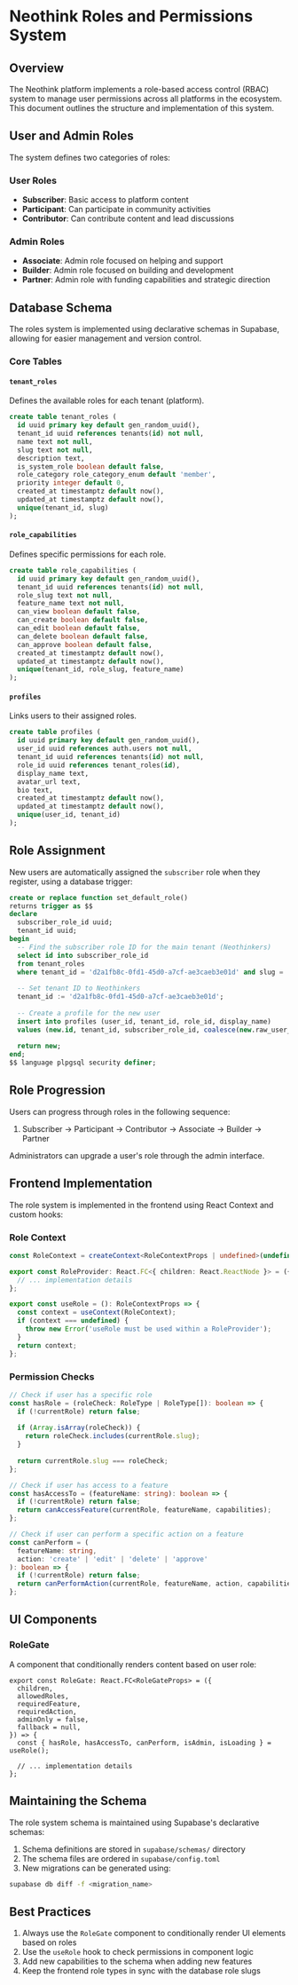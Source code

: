 # Neothink Roles and Permissions System

## Overview

The Neothink platform implements a role-based access control (RBAC) system to manage user permissions across all platforms in the ecosystem. This document outlines the structure and implementation of this system.

## User and Admin Roles

The system defines two categories of roles:

### User Roles
- **Subscriber**: Basic access to platform content
- **Participant**: Can participate in community activities
- **Contributor**: Can contribute content and lead discussions

### Admin Roles
- **Associate**: Admin role focused on helping and support
- **Builder**: Admin role focused on building and development
- **Partner**: Admin role with funding capabilities and strategic direction

## Database Schema

The roles system is implemented using declarative schemas in Supabase, allowing for easier management and version control.

### Core Tables

#### `tenant_roles`
Defines the available roles for each tenant (platform).

```sql
create table tenant_roles (
  id uuid primary key default gen_random_uuid(),
  tenant_id uuid references tenants(id) not null,
  name text not null,
  slug text not null,
  description text,
  is_system_role boolean default false,
  role_category role_category_enum default 'member',
  priority integer default 0,
  created_at timestamptz default now(),
  updated_at timestamptz default now(),
  unique(tenant_id, slug)
);
```

#### `role_capabilities`
Defines specific permissions for each role.

```sql
create table role_capabilities (
  id uuid primary key default gen_random_uuid(),
  tenant_id uuid references tenants(id) not null,
  role_slug text not null,
  feature_name text not null,
  can_view boolean default false,
  can_create boolean default false,
  can_edit boolean default false,
  can_delete boolean default false,
  can_approve boolean default false,
  created_at timestamptz default now(),
  updated_at timestamptz default now(),
  unique(tenant_id, role_slug, feature_name)
);
```

#### `profiles`
Links users to their assigned roles.

```sql
create table profiles (
  id uuid primary key default gen_random_uuid(),
  user_id uuid references auth.users not null,
  tenant_id uuid references tenants(id) not null,
  role_id uuid references tenant_roles(id),
  display_name text,
  avatar_url text,
  bio text,
  created_at timestamptz default now(),
  updated_at timestamptz default now(),
  unique(user_id, tenant_id)
);
```

## Role Assignment

New users are automatically assigned the `subscriber` role when they register, using a database trigger:

```sql
create or replace function set_default_role()
returns trigger as $$
declare
  subscriber_role_id uuid;
  tenant_id uuid;
begin
  -- Find the subscriber role ID for the main tenant (Neothinkers)
  select id into subscriber_role_id 
  from tenant_roles 
  where tenant_id = 'd2a1fb8c-0fd1-45d0-a7cf-ae3caeb3e01d' and slug = 'subscriber';
  
  -- Set tenant ID to Neothinkers
  tenant_id := 'd2a1fb8c-0fd1-45d0-a7cf-ae3caeb3e01d';
  
  -- Create a profile for the new user
  insert into profiles (user_id, tenant_id, role_id, display_name)
  values (new.id, tenant_id, subscriber_role_id, coalesce(new.raw_user_meta_data->>'name', new.email));
  
  return new;
end;
$$ language plpgsql security definer;
```

## Role Progression

Users can progress through roles in the following sequence:

1. Subscriber → Participant → Contributor → Associate → Builder → Partner

Administrators can upgrade a user's role through the admin interface.

## Frontend Implementation

The role system is implemented in the frontend using React Context and custom hooks:

### Role Context

```typescript
const RoleContext = createContext<RoleContextProps | undefined>(undefined);

export const RoleProvider: React.FC<{ children: React.ReactNode }> = ({ children }) => {
  // ... implementation details
};

export const useRole = (): RoleContextProps => {
  const context = useContext(RoleContext);
  if (context === undefined) {
    throw new Error('useRole must be used within a RoleProvider');
  }
  return context;
};
```

### Permission Checks

```typescript
// Check if user has a specific role
const hasRole = (roleCheck: RoleType | RoleType[]): boolean => {
  if (!currentRole) return false;
  
  if (Array.isArray(roleCheck)) {
    return roleCheck.includes(currentRole.slug);
  }
  
  return currentRole.slug === roleCheck;
};

// Check if user has access to a feature
const hasAccessTo = (featureName: string): boolean => {
  if (!currentRole) return false;
  return canAccessFeature(currentRole, featureName, capabilities);
};

// Check if user can perform a specific action on a feature
const canPerform = (
  featureName: string,
  action: 'create' | 'edit' | 'delete' | 'approve'
): boolean => {
  if (!currentRole) return false;
  return canPerformAction(currentRole, featureName, action, capabilities);
};
```

## UI Components

### RoleGate

A component that conditionally renders content based on user role:

```tsx
export const RoleGate: React.FC<RoleGateProps> = ({
  children,
  allowedRoles,
  requiredFeature,
  requiredAction,
  adminOnly = false,
  fallback = null,
}) => {
  const { hasRole, hasAccessTo, canPerform, isAdmin, isLoading } = useRole();
  
  // ... implementation details
};
```

## Maintaining the Schema

The role system schema is maintained using Supabase's declarative schemas:

1. Schema definitions are stored in `supabase/schemas/` directory
2. The schema files are ordered in `supabase/config.toml`
3. New migrations can be generated using:

```bash
supabase db diff -f <migration_name>
```

## Best Practices

1. Always use the `RoleGate` component to conditionally render UI elements based on roles
2. Use the `useRole` hook to check permissions in component logic
3. Add new capabilities to the schema when adding new features
4. Keep the frontend role types in sync with the database role slugs 